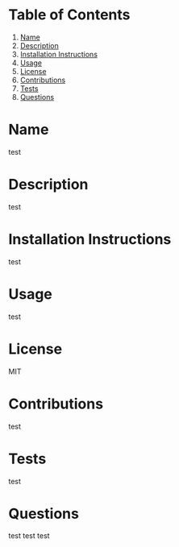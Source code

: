 
# Table of Contents
1. [Name](#Name)
2. [Description](#Description)
3. [Installation Instructions](#Installation-Instructions)
4. [Usage](#Usage)
5. [License](#License)
6. [Contributions](#Contributions)
7. [Tests](#Tests)
8. [Questions](#Questions)

# Name
 test

# Description
 test

# Installation Instructions
 test

# Usage
test

# License
 MIT

# Contributions
 test

# Tests
 test
 
# Questions
 test
 test
 test